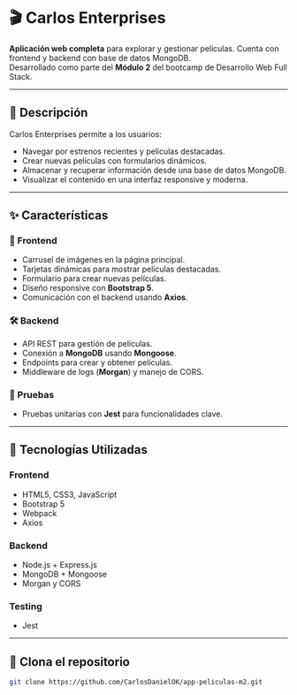 # 🎬 Carlos Enterprises

**Aplicación web completa** para explorar y gestionar películas. Cuenta con frontend y backend con base de datos MongoDB.  
Desarrollado como parte del **Módulo 2** del bootcamp de Desarrollo Web Full Stack.

---

## 🧠 Descripción

Carlos Enterprises permite a los usuarios:

- Navegar por estrenos recientes y películas destacadas.
- Crear nuevas películas con formularios dinámicos.
- Almacenar y recuperar información desde una base de datos MongoDB.
- Visualizar el contenido en una interfaz responsive y moderna.

---

## ✨ Características

### 🎨 Frontend

- Carrusel de imágenes en la página principal.
- Tarjetas dinámicas para mostrar películas destacadas.
- Formulario para crear nuevas películas.
- Diseño responsive con **Bootstrap 5**.
- Comunicación con el backend usando **Axios**.

### 🛠️ Backend

- API REST para gestión de películas.
- Conexión a **MongoDB** usando **Mongoose**.
- Endpoints para crear y obtener películas.
- Middleware de logs (**Morgan**) y manejo de CORS.

### 🧪 Pruebas

- Pruebas unitarias con **Jest** para funcionalidades clave.

---

## 🔑 Tecnologías Utilizadas

### Frontend

- HTML5, CSS3, JavaScript
- Bootstrap 5
- Webpack
- Axios

### Backend

- Node.js + Express.js
- MongoDB + Mongoose
- Morgan y CORS

### Testing

- Jest

---

## 🚀 Clona el repositorio

```bash
git clone https://github.com/CarlosDanielOK/app-peliculas-m2.git
